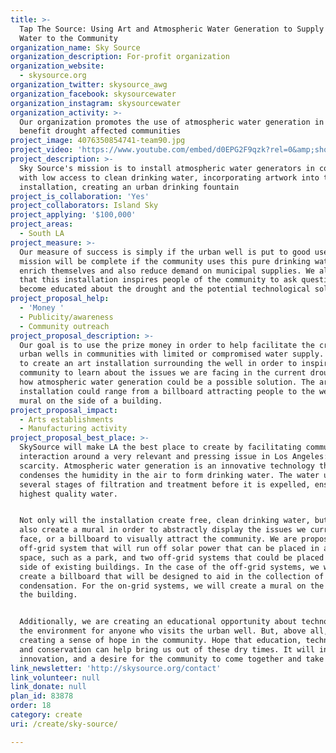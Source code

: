 ```yaml
---
title: >-
  Tap The Source: Using Art and Atmospheric Water Generation to Supply Free
  Water to the Community 
organization_name: Sky Source
organization_description: For-profit organization
organization_website:
  - skysource.org
organization_twitter: skysource_awg
organization_facebook: skysourcewater
organization_instagram: skysourcewater
organization_activity: >-
  Our organization promotes the use of atmospheric water generation in order to
  benefit drought affected communities
project_image: 4076350854741-team90.jpg
project_video: 'https://www.youtube.com/embed/d0EPG2F9qzk?rel=0&amp;showinfo=0'
project_description: >-
  Sky Source's mission is to install atmospheric water generators in communities
  with low access to clean drinking water, incorporating artwork into the
  installation, creating an urban drinking fountain
project_is_collaboration: 'Yes'
project_collaborators: Island Sky
project_applying: '$100,000'
project_areas:
  - South LA
project_measure: >-
  Our measure of success is simply if the urban well is put to good use. Our
  mission will be complete if the community uses this pure drinking water to
  enrich themselves and also reduce demand on municipal supplies. We also hope
  that this installation inspires people of the community to ask questions, and
  become educated about the drought and the potential technological solutions.
project_proposal_help:
  - 'Money '
  - Publicity/awareness
  - Community outreach
project_proposal_description: >-
  Our goal is to use the prize money in order to help facilitate the creation of
  urban wells in communities with limited or compromised water supply. We plan
  to create an art installation surrounding the well in order to inspire the
  community to learn about the issues we are facing in the current drought, and
  how atmospheric water generation could be a possible solution. The art
  installation could range from a billboard attracting people to the well or a
  mural on the side of a building.
project_proposal_impact:
  - Arts establishments
  - Manufacturing activity
project_proposal_best_place: >-
  SkySource will make LA the best place to create by facilitating community
  interaction around a very relevant and pressing issue in Los Angeles: water
  scarcity. Atmospheric water generation is an innovative technology that
  condenses the humidity in the air to form drinking water. The water undergoes
  several stages of filtration and treatment before it is expelled, ensuring the
  highest quality water.


  Not only will the installation create free, clean drinking water, but we will
  also create a mural in order to abstractly display the issues we currently
  face, or a billboard to visually attract the community. We are proposing one
  off-grid system that will run off solar power that can be placed in any public
  space, such as a park, and two off-grid systems that could be placed on the
  side of existing buildings. In the case of the off-grid systems, we will
  create a billboard that will be designed to aid in the collection of
  condensation. For the on-grid systems, we will create a mural on the side of
  the building. 


  Additionally, we are creating an educational opportunity about technology and
  the environment for anyone who visits the urban well. But, above all, we are
  creating a sense of hope in the community. Hope that education, technology,
  and conservation can help bring us out of these dry times. It will inspire
  innovation, and a desire for the community to come together and take action.
link_newsletter: 'http://skysource.org/contact'
link_volunteer: null
link_donate: null
plan_id: 83878
order: 18
category: create
uri: /create/sky-source/

---
```

